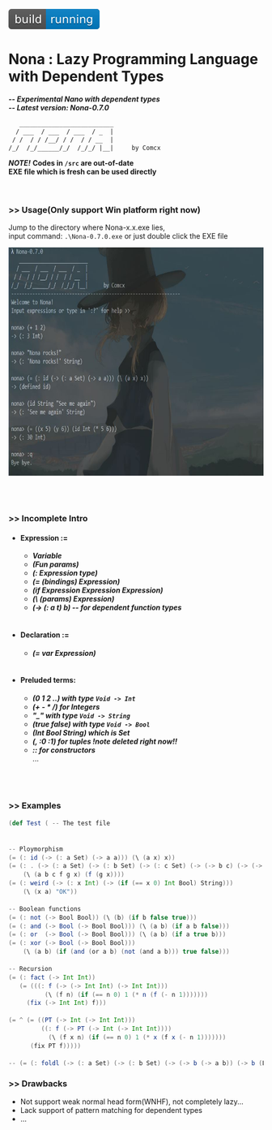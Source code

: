 ![Build Status](https://github.com/Comcx/Nona/blob/master/icon/icon.svg)
# Nona : Lazy Programming Language with Dependent Types
***-- Experimental Nano with dependent types***  
***-- Latest version: Nona-0.7.0***  

```
   __________________________
  / ___  / ___  / ___  / _  |
 / /  / / /__/ / /  / / __  |
/_/  /_/______/_/  /_/_/ |__|     by Comcx

```

***NOTE!***
**Codes in `/src` are out-of-date**  
**EXE file which is fresh can be used directly**  
<br><br>

### >> Usage(Only support Win platform right now)

Jump to the directory where Nona-x.x.exe lies,  
input command: `.\Nona-0.7.0.exe` or just double click the EXE file

<img width="700" height="450" src="https://github.com/Comcx/Nona/blob/master/repl-0.7.0.jpg"/>

<br><br>
### >> Incomplete Intro  

* #### Expression :=
  - ***Variable***  
  - ***(Fun params)***  
  - ***(: Expression type)***  
  - ***(= (bindings) Expression)***  
  - ***(if Expression Expression Expression)***
  - ***(\ (params) Expression)***  
  - ***(-> (: a t) b) -- for dependent function types***  
  <br>
  
* #### Declaration :=
  - ***(= var Expression)***  
  <br>
 
* #### Preluded terms:
  - ***(0 1 2 ..) with type `Void -> Int`***  
  - ***(+ - * /) for Integers***  
  - ***"_" with type `Void -> String`***  
  - ***(true false) with type `Void -> Bool`***  
  - ***(Int Bool String) which is Set***  
  - ***(, :0 :1) for tuples !note deleted right now!!***  
  - ***:: for constructors***  
  ...  
<br><br><br>

### >> Examples

```scala
(def Test ( -- The test file


-- Ploymorphism
(= (: id (-> (: a Set) (-> a a))) (\ (a x) x))
(= (: . (-> (: a Set) (-> (: b Set) (-> (: c Set) (-> (-> b c) (-> (-> a b) (-> a c))))))) 
    (\ (a b c f g x) (f (g x))))
(= (: weird (-> (: x Int) (-> (if (== x 0) Int Bool) String)))
	(\ (x a) "OK"))

-- Boolean functions
(= (: not (-> Bool Bool)) (\ (b) (if b false true)))
(= (: and (-> Bool (-> Bool Bool))) (\ (a b) (if a b false)))
(= (: or  (-> Bool (-> Bool Bool))) (\ (a b) (if a true b)))
(= (: xor (-> Bool (-> Bool Bool)))
	(\ (a b) (if (and (or a b) (not (and a b))) true false)))

-- Recursion
(= (: fact (-> Int Int))
   (= (((: f (-> (-> Int Int) (-> Int Int)))
	      (\ (f n) (if (== n 0) 1 (* n (f (- n 1)))))))
	 (fix (-> Int Int) f)))

(= ^ (= ((PT (-> Int (-> Int Int)))
         ((: f (-> PT (-> Int (-> Int Int))))
           (\ (f x n) (if (== n 0) 1 (* x (f x (- n 1)))))))
      (fix PT f)))))

-- (= (: foldl (-> (: a Set) (-> (: b Set) (-> (-> b (-> a b)) (-> b (List a)))))) undefined)


```

### >> Drawbacks

* Not support weak normal head form(WNHF), not completely lazy...
* Lack support of pattern matching for dependent types
* ...








